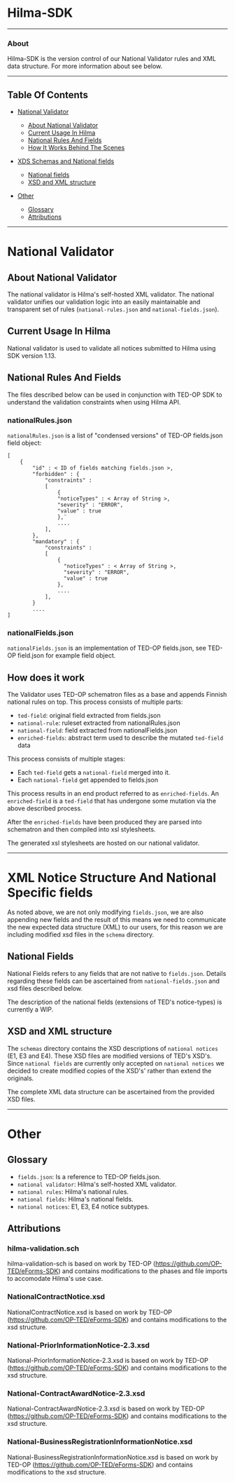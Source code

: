 # Hilma-SDK

---

### About

Hilma-SDK is the version control of our National Validator rules and XML data structure.
For more information about see below.

---

## Table Of Contents

- [National Validator](#national-validator)
  - [About National Validator](#about-national-validator)
  - [Current Usage In Hilma](#current-usage-in-hilma)
  - [National Rules And Fields](#national-rules-and-fields)
  - [How It Works Behind The Scenes](#how-does-it-work)

- [XDS Schemas and National fields](#xml-notice-structure-and-national-specific-fields)
  - [National fields](#national-fields)
  - [XSD and XML structure](#xsd-and-xml-structure)

- [Other](#other)
  - [Glossary](#glossary)
  - [Attributions](#attributions)

---

# National Validator

## About National Validator

The national validator is Hilma's self-hosted XML validator. The national validator unifies our validation logic into an
easily maintainable and transparent set of rules (`national-rules.json` and `national-fields.json`).

## Current Usage In Hilma

National validator is used to validate all notices submitted to Hilma using SDK version 1.13.

## National Rules And Fields

The files described below can be used in conjunction with TED-OP SDK to understand the validation constraints
when using Hilma API.

### nationalRules.json

`nationalRules.json` is a list of "condensed versions" of TED-OP fields.json field object:

```
[
    {
        "id" : < ID of fields matching fields.json >,
        "forbidden" : {
            "constraints" :
            [
                {
                "noticeTypes" : < Array of String >,
                "severity" : "ERROR",
                "value" : true
                },¨
                ....
            ],
        },
        "mandatory" : {
            "constraints" :
            [
                {
                  "noticeTypes" : < Array of String >,
                  "severity" : "ERROR",
                  "value" : true
                },
                ....
            ],
        }
        ....
]
```

### nationalFields.json

`nationalFields.json` is an implementation of TED-OP fields.json, see TED-OP field.json for example field object.

## How does it work

The Validator uses TED-OP schematron files as a base and appends Finnish national rules on top.
This process consists of multiple parts:

- `ted-field`: original field extracted from fields.json
- `national-rule`: ruleset extracted from nationalRules.json
- `national-field`: field extracted from nationalFields.json
- `enriched-fields`: abstract term used to describe the mutated `ted-field` data

This process consists of multiple stages:

- Each `ted-field` gets a `national-field` merged into it.
- Each `national-field` get appended to fields.json

This process results in an end product referred to as `enriched-fields`.
An `enriched-field` is a `ted-field` that has undergone some mutation via the above described process.

After the `enriched-fields` have been produced they are parsed into schematron and then compiled into xsl stylesheets.

The generated xsl stylesheets are hosted on our national validator.

---

# XML Notice Structure And National Specific fields

As noted above, we are not only modifying `fields.json`, we are also appending new fields and the result of this means we need to communicate the new expected data structure (XML) to our users,
for this reason we are including modified xsd files in the `schema` directory.

## National Fields

National Fields refers to any fields that are not native to `fields.json`.
Details regarding these fields can be ascertained from `national-fields.json` and xsd files described below.

The description of the national fields (extensions of TED's notice-types) is currently a WIP.

## XSD and XML structure

The `schemas` directory contains the XSD descriptions of `national notices` (E1, E3 and E4). These XSD files are modified versions
of TED's XSD's. Since `national fields` are currently only accepted on `national notices` we decided to create modified copies of the XSD's'
rather than extend the originals.

The complete XML data structure can be ascertained from the provided XSD files.

---

# Other

## Glossary

- `fields.json`: Is a reference to TED-OP fields.json.
- `national validator`: Hilma's self-hosted XML validator.
- `national rules`: Hilma's national rules.
- `national fields`: Hilma's national fields.
- `national notices`: E1, E3, E4 notice subtypes.

## Attributions

### hilma-validation.sch

hilma-validation-sch is based on work by TED-OP (https://github.com/OP-TED/eForms-SDK) and contains modifications to the
phases and file imports to accomodate Hilma's use case.

### NationalContractNotice.xsd

NationalContractNotice.xsd is based on work by TED-OP (https://github.com/OP-TED/eForms-SDK) and contains modifications to the xsd structure.

### National-PriorInformationNotice-2.3.xsd

National-PriorInformationNotice-2.3.xsd is based on work by TED-OP (https://github.com/OP-TED/eForms-SDK) and contains modifications to the xsd structure.

### National-ContractAwardNotice-2.3.xsd

National-ContractAwardNotice-2.3.xsd is based on work by TED-OP (https://github.com/OP-TED/eForms-SDK) and contains modifications to the xsd structure.

### National-BusinessRegistrationInformationNotice.xsd

National-BusinessRegistrationInformationNotice.xsd is based on work by TED-OP (https://github.com/OP-TED/eForms-SDK) and contains modifications to the xsd structure.

